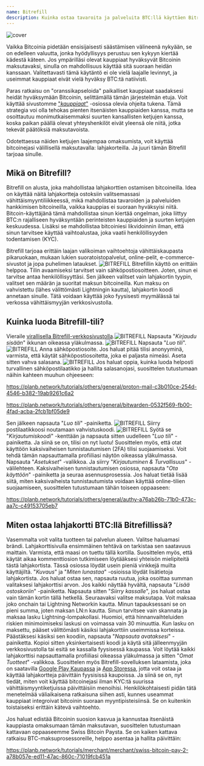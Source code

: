 ```yaml
---
name: Bitrefill
description: Kuinka ostaa tavaroita ja palveluita BTC:llä käyttäen Bitrefilliä?
---
```

![cover](assets/cover.webp)

Vaikka Bitcoinia pidetään ensisijaisesti säästämisen välineenä nykyään, se on edelleen valuutta, jonka hyödyllisyys perustuu sen kykyyn kiertää kädestä käteen. Jos ympärilläsi olevat kauppiaat hyväksyvät Bitcoinin maksutavaksi, sinulla on mahdollisuus käyttää sitä suoraan heidän kanssaan. Valitettavasti tämä käytäntö ei ole vielä laajalle levinnyt, ja useimmat kauppiaat eivät vielä hyväksy BTC:tä natiivisti.

Paras ratkaisu on "oranssikapseloida" paikalliset kauppiaat saadaksesi heidät hyväksymään Bitcoinin, selittämällä tämän järjestelmän etuja. Voit käyttää sivustomme ["*kauppiaat*"](https://planb.network/tutorials/merchant) -osiossa olevia ohjeita tukena. Tämä strategia voi olla tehokas pienten itsenäisten kauppiaiden kanssa, mutta se osoittautuu monimutkaisemmaksi suurten kansallisten ketjujen kanssa, koska paikan päällä olevat yhteyshenkilöt eivät yleensä ole niitä, jotka tekevät päätöksiä maksutavoista.

Odotettaessa näiden ketjujen laajempaa omaksumista, voit käyttää bitcoinejasi välillisellä maksutavalla: lahjakorteilla. Ja juuri tämän Bitrefill tarjoaa sinulle.

## Mikä on Bitrefill?

Bitrefill on alusta, joka mahdollistaa lahjakorttien ostamisen bitcoineilla. Idea on käyttää näitä lahjakortteja ostoksiin valitsemassasi vähittäismyyntiliikkeessä, mikä mahdollistaa tavaroiden ja palveluiden hankkimisen bitcoineilla, vaikka kauppias ei suoraan hyväksyisi niitä. Bitcoin-käyttäjänä tämä mahdollistaa sinun kiertää ongelman, joka liittyy BTC:n rajalliseen hyväksyntään perinteisten kauppiaiden ja suurten ketjujen keskuudessa. Lisäksi se mahdollistaa bitcoiniesi likvidoinnin ilman, että sinun tarvitsee käyttää vaihtoalustaa, joka vaatii henkilöllisyyden todentamisen (KYC).

Bitrefill tarjoaa erittäin laajan valikoiman vaihtoehtoja vähittäiskaupasta pikaruokaan, mukaan lukien suoratoistopalvelut, online-pelit, e-commerce-sivustot ja jopa puhelimen lataukset.
![BITREFILL](assets/notext/01.webp)
Bitrefillin käyttö on erittäin helppoa. Tilin avaamiseksi tarvitset vain sähköpostiosoitteen. Joten, sinun ei tarvitse antaa henkilöllisyyttäsi. Sen jälkeen valitset vain lahjakortin tyypin, valitset sen määrän ja suoritat maksun bitcoineilla. Kun maksu on vahvistettu (lähes välittömästi Lightningin kautta), lahjakortin koodi annetaan sinulle. Tätä voidaan käyttää joko fyysisesti myymälässä tai verkossa vähittäismyyjän verkkosivustolla.

## Kuinka luoda Bitrefill-tili?
Vieraile [virallisella Bitrefill-verkkosivustolla](https://www.bitrefill.com).![BITREFILL](assets/notext/02.webp)
Napsauta "*Kirjaudu sisään*" ikkunan oikeassa yläkulmassa.
![BITREFILL](assets/notext/03.webp)
Napsauta "*Luo tili*".
![BITREFILL](assets/notext/04.webp)
Anna sähköpostiosoite. Jos haluat pitää tilisi anonyyminä, varmista, että käytät sähköpostiosoitetta, joka ei paljasta nimeäsi. Aseta sitten vahva salasana.
![BITREFILL](assets/notext/05.webp)
Jos haluat oppia, kuinka luoda helposti turvallinen sähköpostilaatikko ja hallita salasanojasi, suosittelen tutustumaan näihin kahteen muuhun ohjeeseen:

https://planb.network/tutorials/others/general/proton-mail-c3b010ce-254d-4546-b382-19ab9261c6a2

https://planb.network/tutorials/others/general/bitwarden-0532f569-fb00-4fad-acba-2fcb1bf05de9

Sen jälkeen napsauta "*Luo tili*" -painiketta.
![BITREFILL](assets/notext/06.webp)
Siirry postilaatikkoosi noutamaan vahvistuskoodi.
![BITREFILL](assets/notext/07.webp)
Syötä se "*Kirjautumiskoodi*" -kenttään ja napsauta sitten uudelleen "*Luo tili*" -painiketta.
Ja siinä se on, tilisi on nyt luotu!
Suosittelen myös, että otat käyttöön kaksivaiheisen tunnistautumisen (2FA) tilisi suojaamiseksi. Voit tehdä tämän napsauttamalla profiiliasi näytön oikeassa yläkulmassa.
Napsauta "*Asetukset*" -valikkoa.
Ja siirry "*Kirjautuminen & Turvallisuus*" -välilehteen.
Kaksivaiheisen tunnistautumisen osiossa, napsauta "*Ota käyttöön*" -painiketta ja seuraa asennusprosessia.
Jos haluat tietää lisää siitä, miten kaksivaiheista tunnistautumista voidaan käyttää online-tilien suojaamiseen, suosittelen tutustumaan tähän toiseen oppaaseen:

https://planb.network/tutorials/others/general/authy-a76ab26b-71b0-473c-aa7c-c49153705eb7

## Miten ostaa lahjakortti BTC:llä Bitrefillissä?

Vasemmalta voit valita tuotteen tai palvelun alueen.
Valitse haluamasi brändi.
Lahjakorttisivulla ensimmäinen tehtävä on tarkistaa sen saatavuus maittain. Varmista, että maasi on tuettu tällä kortilla.
Suosittelen myös, että käytät aikaa kommenttiosion tutkimiseen löytääksesi yhteisön mielipiteitä tästä lahjakortista.
Tässä osiossa löydät usein pieniä vinkkejä muilta käyttäjiltä.
"*Kuvaus*" ja "*Miten lunastaa*" -osioissa löydät lisätietoja lahjakortista.
Jos haluat ostaa sen, napsauta ruutua, joka osoittaa summan valitaksesi lahjakorttisi arvon.
Jos kaikki näyttää hyvältä, napsauta "*Lisää ostoskoriin*" -painiketta.
Napsauta sitten "*Siirry kassalle*", jos haluat ostaa vain tämän kortin tällä hetkellä.
Seuraavaksi valitse maksutapa. Voit maksaa joko onchain tai Lightning Networkin kautta. Minun tapauksessani se on pieni summa, joten maksan LN:n kautta.
Sinun tarvitsee vain skannata ja maksaa lasku Lightning-lompakollasi. Huomioi, että hinnanvaihteluiden riskien minimoimiseksi laskusi on voimassa vain 30 minuuttia.
Kun lasku on maksettu, pääset välittömästi käsiksi lahjakorttiin useimmissa korteissa.
Päästäksesi käsiksi sen koodiin, napsauta "*Napsauta avataksesi*" -painiketta.
Kopioi sitten yksinkertaisesti koodi ja käytä sitä jälleenmyyjän verkkosivustolla tai esitä se kassalla fyysisessä kaupassa.
Voit löytää kaikki lahjakorttisi napsauttamalla profiiliasi oikeassa yläkulmassa ja sitten "*Omat Tuotteet*" -valikkoa.
Suosittelen myös Bitrefill-sovelluksen lataamista, joka on saatavilla [Google Play Kaupassa](https://play.google.com/store/apps/details?id=com.bitrefill.app) ja [App Storessa](https://apps.apple.com/in/app/bitrefill/id1378102623), jotta voit ostaa ja käyttää lahjakortteja päivittäin fyysisissä kaupoissa.
Ja siinä se on, nyt tiedät, miten voit käyttää bitcoinejasi ilman KYC:tä suurissa vähittäismyyntiketjuissa päivittäisiin menoihisi. Henkilökohtaisesti pidän tätä menetelmää väliaikaisena ratkaisuna siihen asti, kunnes useammat kauppiaat integroivat bitcoinin suoraan myyntipisteisiinsä. Se on kuitenkin toistaiseksi erittäin kätevä vaihtoehto.

Jos haluat edistää Bitcoinin suosion kasvua ja kannustaa itsenäistä kauppiasta omaksumaan tämän maksutavan, suosittelen tutustumaan kattavaan oppaaseemme Swiss Bitcoin Paysta. Se on kaiken kattava ratkaisu BTC-maksuprosessoreille, helppo asentaa ja hallita päivittäin:

https://planb.network/tutorials/merchant/merchant/swiss-bitcoin-pay-2-a78b057e-ed11-47ac-860c-71019fcb451a